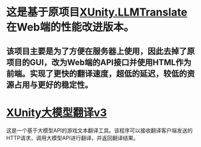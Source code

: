 # 这是基于原项目[XUnity.LLMTranslate](https://github.com/HanFengRuYue/XUnity.LLMTranslate)在Web端的性能改进版本。
## 该项目主要是为了方便在服务器上使用，因此去掉了原项目的GUI，改为Web端的API接口并使用HTML作为前端。实现了更快的翻译速度，超低的延迟，较低的资源占用与更好的稳定性。

# [XUnity大模型翻译v3](https://github.com/HanFengRuYue/XUnity.LLMTranslate)

这是一个基于大模型API的游戏文本翻译工具。该程序可以接收翻译客户端发送的HTTP请求，调用大模型API进行翻译，并返回翻译结果。

[//]: # (## 功能特点)

[//]: # (- 监听HTTP请求，解析需要翻译的文本)

[//]: # (- 调用大模型API进行翻译（支持多种大模型平台）)

[//]: # (- 自动将中文标点符号转换为英文标点符号)

[//]: # (- 美观的图形用户界面，支持高DPI显示)

[//]: # (- 自动获取平台支持的模型列表)

[//]: # (- 温度、最大Token数和上下文数量的统一控制面板)

[//]: # (- 支持配置保存和加载)

[//]: # (- 服务启动/停止控制)

[//]: # (- API配置测试功能)

[//]: # (- 实时运行日志)

[//]: # (- 翻译历史记录管理)

[//]: # (- Token使用统计)

[//]: # (## 安装)

[//]: # ()
[//]: # (1. 确保已安装Python 3.8或更高版本)

[//]: # (2. 安装所需依赖：)

[//]: # ()
[//]: # (```bash)

[//]: # (pip install -r requirements.txt)

[//]: # (```)

[//]: # ()
[//]: # (## 使用方法)

[//]: # ()
[//]: # (1. 运行程序：)

[//]: # ()
[//]: # (```bash)

[//]: # (python XUnity-LLMTranslateGUI.py)

[//]: # (```)

[//]: # ()
[//]: # (2. 在图形界面中配置：)

[//]: # (   - API URL：大模型API的地址)

[//]: # (   - API Key：访问API所需的密钥)

[//]: # (   - 模型名称：使用的大模型名称（可点击"获取模型列表"自动获取）)

[//]: # (   - 监听端口：服务监听的端口（默认6800）)

[//]: # (   - 温度：控制生成文本的随机性（0.0-2.0）)

[//]: # (   - 最大Token数量：限制API响应长度（默认4096）)

[//]: # (   - 翻译历史上下文数量：保留的历史对话组数（默认5）)

[//]: # (   - 系统提示：发送给大模型的系统角色指令)

[//]: # ()
[//]: # (3. 点击"保存配置"按钮保存配置)

[//]: # (4. 点击"测试配置"按钮测试API连接是否正常)

[//]: # (5. 点击"启动服务"按钮启动翻译服务)

[//]: # ()
[//]: # (## API使用)

[//]: # ()
[//]: # (翻译客户端可以通过以下方式发送翻译请求：)

[//]: # ()
[//]: # (```)

[//]: # (http://localhost:6800/?text=需要翻译的文本)

[//]: # (```)

[//]: # ()
[//]: # (服务器将返回翻译后的文本。)

[//]: # ()
[//]: # (## 支持的大模型平台)

[//]: # ()
[//]: # (本程序支持符合OpenAI Chat Completions API规范的大模型平台，包括但不限于：)

[//]: # ()
[//]: # (- 阿里云通义千问)

[//]: # (- 百度文心一言)

[//]: # (- 讯飞星火)

[//]: # (- OpenAI)

[//]: # (- Anthropic Claude)

[//]: # (- 其他支持兼容OpenAI接口的模型服务)

[//]: # ()
[//]: # (## 优化特性)

[//]: # ()
[//]: # (- 高效的线程池管理，确保资源正确释放)

[//]: # (- 优化的UI布局，界面简洁直观)

[//]: # (- 强大的错误处理机制)

[//]: # (- 可靠的服务关闭流程，防止程序卡死)

[//]: # (- Token使用统计和管理)

[//]: # (- 翻译历史记录控制)

[//]: # ()
[//]: # (## 注意事项)

[//]: # ()
[//]: # (- 请确保您有足够的API调用权限和配额)

[//]: # (- 根据您使用的大模型平台调整API URL和认证方式)

[//]: # (- 系统提示可以根据需要自定义，以获得更好的翻译效果)

[//]: # (- 如API无法正常调用，可尝试在地址后面加上/v1 )